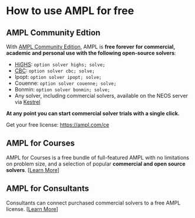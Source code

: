 # How to use AMPL for free

## AMPL Community Edtion

With [AMPL Community Edition](https://ampl.com/ce), AMPL is **free forever
for commercial, academic and personal use with the following open-source solvers**:
- [HiGHS](../solvers/highs/index.md): `option solver highs; solve;`
- [CBC](../solvers/cbc/index.md): `option solver cbc; solve;`
- Ipopt: `option solver ipopt; solve;`
- Couenne: `option solver couenne; solve;`
- Bonmin: `option solver bonmin; solve;`
- Any solver, including commercial solvers, available on the NEOS server via [Kestrel](../solvers/kestrel/index.md)

**At any point you can start commercial solver trials with a single click.**

Get your free license: <https://ampl.com/ce>

## AMPL for Courses

AMPL for Courses is a free bundle of full-featured AMPL with no limitations on problem size, and a selection of popular **commercial and open source solvers**.  [[Learn More](https://ampl.com/licenses-and-pricing/ampl-for-teaching/)]

## AMPL for Consultants

Consultants can connect purchased commercial solvers to a free AMPL license. 
[[Learn More](https://ampl.com/licenses-and-pricing/ampl-for-consultants/)]
